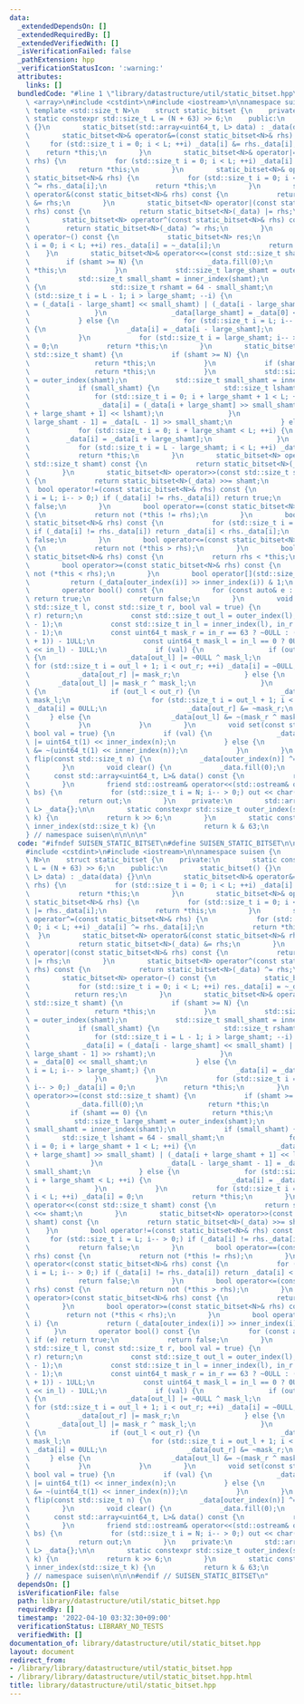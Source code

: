 ```yaml
---
data:
  _extendedDependsOn: []
  _extendedRequiredBy: []
  _extendedVerifiedWith: []
  _isVerificationFailed: false
  _pathExtension: hpp
  _verificationStatusIcon: ':warning:'
  attributes:
    links: []
  bundledCode: "#line 1 \"library/datastructure/util/static_bitset.hpp\"\n\n\n\n#include\
    \ <array>\n#include <cstdint>\n#include <iostream>\n\nnamespace suisen {\n   \
    \ template <std::size_t N>\n    struct static_bitset {\n    private:\n       \
    \ static constexpr std::size_t L = (N + 63) >> 6;\n    public:\n        static_bitset()\
    \ {}\n        static_bitset(std::array<uint64_t, L> data) : _data(data) {}\n\n\
    \        static_bitset<N>& operator&=(const static_bitset<N>& rhs) {\n       \
    \     for (std::size_t i = 0; i < L; ++i) _data[i] &= rhs._data[i];\n        \
    \    return *this;\n        }\n        static_bitset<N>& operator|=(const static_bitset<N>&\
    \ rhs) {\n            for (std::size_t i = 0; i < L; ++i) _data[i] |= rhs._data[i];\n\
    \            return *this;\n        }\n        static_bitset<N>& operator^=(const\
    \ static_bitset<N>& rhs) {\n            for (std::size_t i = 0; i < L; ++i) _data[i]\
    \ ^= rhs._data[i];\n            return *this;\n        }\n        static_bitset<N>\
    \ operator&(const static_bitset<N>& rhs) const {\n            return static_bitset<N>(_data)\
    \ &= rhs;\n        }\n        static_bitset<N> operator|(const static_bitset<N>&\
    \ rhs) const {\n            return static_bitset<N>(_data) |= rhs;\n        }\n\
    \        static_bitset<N> operator^(const static_bitset<N>& rhs) const {\n   \
    \         return static_bitset<N>(_data) ^= rhs;\n        }\n        static_bitset<N>\
    \ operator~() const {\n            static_bitset<N> res;\n            for (std::size_t\
    \ i = 0; i < L; ++i) res._data[i] = ~_data[i];\n            return res;\n    \
    \    }\n        static_bitset<N>& operator<<=(const std::size_t shamt) {\n   \
    \         if (shamt >= N) {\n                _data.fill(0);\n                return\
    \ *this;\n            }\n            std::size_t large_shamt = outer_index(shamt);\n\
    \            std::size_t small_shamt = inner_index(shamt);\n            if (small_shamt)\
    \ {\n                std::size_t rshamt = 64 - small_shamt;\n                for\
    \ (std::size_t i = L - 1; i > large_shamt; --i) {\n                    _data[i]\
    \ = (_data[i - large_shamt] << small_shamt) | (_data[i - large_shamt - 1] >> rshamt);\n\
    \                }\n                _data[large_shamt] = _data[0] << small_shamt;\n\
    \            } else {\n                for (std::size_t i = L; i-- > large_shamt;)\
    \ {\n                    _data[i] = _data[i - large_shamt];\n                }\n\
    \            }\n            for (std::size_t i = large_shamt; i-- > 0;) _data[i]\
    \ = 0;\n            return *this;\n        }\n        static_bitset<N>& operator>>=(const\
    \ std::size_t shamt) {\n            if (shamt >= N) {\n                _data.fill(0);\n\
    \                return *this;\n            }\n            if (shamt == 0) {\n\
    \                return *this;\n            }\n            std::size_t large_shamt\
    \ = outer_index(shamt);\n            std::size_t small_shamt = inner_index(shamt);\n\
    \            if (small_shamt) {\n                std::size_t lshamt = 64 - small_shamt;\n\
    \                for (std::size_t i = 0; i + large_shamt + 1 < L; ++i) {\n   \
    \                 _data[i] = (_data[i + large_shamt] >> small_shamt) | (_data[i\
    \ + large_shamt + 1] << lshamt);\n                }\n                _data[L -\
    \ large_shamt - 1] = _data[L - 1] >> small_shamt;\n            } else {\n    \
    \            for (std::size_t i = 0; i + large_shamt < L; ++i) {\n           \
    \         _data[i] = _data[i + large_shamt];\n                }\n            }\n\
    \            for (std::size_t i = L - large_shamt; i < L; ++i) _data[i] = 0;\n\
    \            return *this;\n        }\n        static_bitset<N> operator<<(const\
    \ std::size_t shamt) const {\n            return static_bitset<N>(_data) <<= shamt;\n\
    \        }\n        static_bitset<N> operator>>(const std::size_t shamt) const\
    \ {\n            return static_bitset<N>(_data) >>= shamt;\n        }\n      \
    \  bool operator!=(const static_bitset<N>& rhs) const {\n            for (std::size_t\
    \ i = L; i-- > 0;) if (_data[i] != rhs._data[i]) return true;\n            return\
    \ false;\n        }\n        bool operator==(const static_bitset<N>& rhs) const\
    \ {\n            return not (*this != rhs);\n        }\n        bool operator<(const\
    \ static_bitset<N>& rhs) const {\n            for (std::size_t i = L; i-- > 0;)\
    \ if (_data[i] != rhs._data[i]) return _data[i] < rhs._data[i];\n            return\
    \ false;\n        }\n        bool operator<=(const static_bitset<N>& rhs) const\
    \ {\n            return not (*this > rhs);\n        }\n        bool operator>(const\
    \ static_bitset<N>& rhs) const {\n            return rhs < *this;\n        }\n\
    \        bool operator>=(const static_bitset<N>& rhs) const {\n            return\
    \ not (*this < rhs);\n        }\n        bool operator[](std::size_t i) {\n  \
    \          return (_data[outer_index(i)] >> inner_index(i)) & 1;\n        }\n\
    \        operator bool() const {\n            for (const auto& e : _data) if (e)\
    \ return true;\n            return false;\n        }\n        void range_set(const\
    \ std::size_t l, const std::size_t r, bool val = true) {\n            if (l >=\
    \ r) return;\n            const std::size_t out_l = outer_index(l), out_r = outer_index(r\
    \ - 1);\n            const std::size_t in_l = inner_index(l), in_r = inner_index(r\
    \ - 1);\n            const uint64_t mask_r = in_r == 63 ? ~0ULL : (1ULL << (in_r\
    \ + 1)) - 1ULL;\n            const uint64_t mask_l = in_l == 0 ? 0ULL : (1ULL\
    \ << in_l) - 1ULL;\n            if (val) {\n                if (out_l < out_r)\
    \ {\n                    _data[out_l] |= ~0ULL ^ mask_l;\n                   \
    \ for (std::size_t i = out_l + 1; i < out_r; ++i) _data[i] = ~0ULL;\n        \
    \            _data[out_r] |= mask_r;\n                } else {\n             \
    \       _data[out_l] |= mask_r ^ mask_l;\n                }\n            } else\
    \ {\n                if (out_l < out_r) {\n                    _data[out_l] &=\
    \ mask_l;\n                    for (std::size_t i = out_l + 1; i < out_r; ++i)\
    \ _data[i] = 0ULL;\n                    _data[out_r] &= ~mask_r;\n           \
    \     } else {\n                    _data[out_l] &= ~(mask_r ^ mask_l);\n    \
    \            }\n            }\n        }\n        void set(const std::size_t n,\
    \ bool val = true) {\n            if (val) {\n                _data[outer_index(n)]\
    \ |= uint64_t(1) << inner_index(n);\n            } else {\n                _data[outer_index(n)]\
    \ &= ~(uint64_t(1) << inner_index(n));\n            }\n        }\n        void\
    \ flip(const std::size_t n) {\n            _data[outer_index(n)] ^= 1ULL << inner_index(n);\n\
    \        }\n        void clear() {\n            _data.fill(0);\n        }\n  \
    \      const std::array<uint64_t, L>& data() const {\n            return _data;\n\
    \        }\n        friend std::ostream& operator<<(std::ostream& out, const static_bitset<N>&\
    \ bs) {\n            for (std::size_t i = N; i-- > 0;) out << char('0' + bs[i]);\n\
    \            return out;\n        }\n    private:\n        std::array<uint64_t,\
    \ L> _data{};\n\n        static constexpr std::size_t outer_index(std::size_t\
    \ k) {\n            return k >> 6;\n        }\n        static constexpr std::size_t\
    \ inner_index(std::size_t k) {\n            return k & 63;\n        }\n    };\n\
    } // namespace suisen\n\n\n\n"
  code: "#ifndef SUISEN_STATIC_BITSET\n#define SUISEN_STATIC_BITSET\n\n#include <array>\n\
    #include <cstdint>\n#include <iostream>\n\nnamespace suisen {\n    template <std::size_t\
    \ N>\n    struct static_bitset {\n    private:\n        static constexpr std::size_t\
    \ L = (N + 63) >> 6;\n    public:\n        static_bitset() {}\n        static_bitset(std::array<uint64_t,\
    \ L> data) : _data(data) {}\n\n        static_bitset<N>& operator&=(const static_bitset<N>&\
    \ rhs) {\n            for (std::size_t i = 0; i < L; ++i) _data[i] &= rhs._data[i];\n\
    \            return *this;\n        }\n        static_bitset<N>& operator|=(const\
    \ static_bitset<N>& rhs) {\n            for (std::size_t i = 0; i < L; ++i) _data[i]\
    \ |= rhs._data[i];\n            return *this;\n        }\n        static_bitset<N>&\
    \ operator^=(const static_bitset<N>& rhs) {\n            for (std::size_t i =\
    \ 0; i < L; ++i) _data[i] ^= rhs._data[i];\n            return *this;\n      \
    \  }\n        static_bitset<N> operator&(const static_bitset<N>& rhs) const {\n\
    \            return static_bitset<N>(_data) &= rhs;\n        }\n        static_bitset<N>\
    \ operator|(const static_bitset<N>& rhs) const {\n            return static_bitset<N>(_data)\
    \ |= rhs;\n        }\n        static_bitset<N> operator^(const static_bitset<N>&\
    \ rhs) const {\n            return static_bitset<N>(_data) ^= rhs;\n        }\n\
    \        static_bitset<N> operator~() const {\n            static_bitset<N> res;\n\
    \            for (std::size_t i = 0; i < L; ++i) res._data[i] = ~_data[i];\n \
    \           return res;\n        }\n        static_bitset<N>& operator<<=(const\
    \ std::size_t shamt) {\n            if (shamt >= N) {\n                _data.fill(0);\n\
    \                return *this;\n            }\n            std::size_t large_shamt\
    \ = outer_index(shamt);\n            std::size_t small_shamt = inner_index(shamt);\n\
    \            if (small_shamt) {\n                std::size_t rshamt = 64 - small_shamt;\n\
    \                for (std::size_t i = L - 1; i > large_shamt; --i) {\n       \
    \             _data[i] = (_data[i - large_shamt] << small_shamt) | (_data[i -\
    \ large_shamt - 1] >> rshamt);\n                }\n                _data[large_shamt]\
    \ = _data[0] << small_shamt;\n            } else {\n                for (std::size_t\
    \ i = L; i-- > large_shamt;) {\n                    _data[i] = _data[i - large_shamt];\n\
    \                }\n            }\n            for (std::size_t i = large_shamt;\
    \ i-- > 0;) _data[i] = 0;\n            return *this;\n        }\n        static_bitset<N>&\
    \ operator>>=(const std::size_t shamt) {\n            if (shamt >= N) {\n    \
    \            _data.fill(0);\n                return *this;\n            }\n  \
    \          if (shamt == 0) {\n                return *this;\n            }\n \
    \           std::size_t large_shamt = outer_index(shamt);\n            std::size_t\
    \ small_shamt = inner_index(shamt);\n            if (small_shamt) {\n        \
    \        std::size_t lshamt = 64 - small_shamt;\n                for (std::size_t\
    \ i = 0; i + large_shamt + 1 < L; ++i) {\n                    _data[i] = (_data[i\
    \ + large_shamt] >> small_shamt) | (_data[i + large_shamt + 1] << lshamt);\n \
    \               }\n                _data[L - large_shamt - 1] = _data[L - 1] >>\
    \ small_shamt;\n            } else {\n                for (std::size_t i = 0;\
    \ i + large_shamt < L; ++i) {\n                    _data[i] = _data[i + large_shamt];\n\
    \                }\n            }\n            for (std::size_t i = L - large_shamt;\
    \ i < L; ++i) _data[i] = 0;\n            return *this;\n        }\n        static_bitset<N>\
    \ operator<<(const std::size_t shamt) const {\n            return static_bitset<N>(_data)\
    \ <<= shamt;\n        }\n        static_bitset<N> operator>>(const std::size_t\
    \ shamt) const {\n            return static_bitset<N>(_data) >>= shamt;\n    \
    \    }\n        bool operator!=(const static_bitset<N>& rhs) const {\n       \
    \     for (std::size_t i = L; i-- > 0;) if (_data[i] != rhs._data[i]) return true;\n\
    \            return false;\n        }\n        bool operator==(const static_bitset<N>&\
    \ rhs) const {\n            return not (*this != rhs);\n        }\n        bool\
    \ operator<(const static_bitset<N>& rhs) const {\n            for (std::size_t\
    \ i = L; i-- > 0;) if (_data[i] != rhs._data[i]) return _data[i] < rhs._data[i];\n\
    \            return false;\n        }\n        bool operator<=(const static_bitset<N>&\
    \ rhs) const {\n            return not (*this > rhs);\n        }\n        bool\
    \ operator>(const static_bitset<N>& rhs) const {\n            return rhs < *this;\n\
    \        }\n        bool operator>=(const static_bitset<N>& rhs) const {\n   \
    \         return not (*this < rhs);\n        }\n        bool operator[](std::size_t\
    \ i) {\n            return (_data[outer_index(i)] >> inner_index(i)) & 1;\n  \
    \      }\n        operator bool() const {\n            for (const auto& e : _data)\
    \ if (e) return true;\n            return false;\n        }\n        void range_set(const\
    \ std::size_t l, const std::size_t r, bool val = true) {\n            if (l >=\
    \ r) return;\n            const std::size_t out_l = outer_index(l), out_r = outer_index(r\
    \ - 1);\n            const std::size_t in_l = inner_index(l), in_r = inner_index(r\
    \ - 1);\n            const uint64_t mask_r = in_r == 63 ? ~0ULL : (1ULL << (in_r\
    \ + 1)) - 1ULL;\n            const uint64_t mask_l = in_l == 0 ? 0ULL : (1ULL\
    \ << in_l) - 1ULL;\n            if (val) {\n                if (out_l < out_r)\
    \ {\n                    _data[out_l] |= ~0ULL ^ mask_l;\n                   \
    \ for (std::size_t i = out_l + 1; i < out_r; ++i) _data[i] = ~0ULL;\n        \
    \            _data[out_r] |= mask_r;\n                } else {\n             \
    \       _data[out_l] |= mask_r ^ mask_l;\n                }\n            } else\
    \ {\n                if (out_l < out_r) {\n                    _data[out_l] &=\
    \ mask_l;\n                    for (std::size_t i = out_l + 1; i < out_r; ++i)\
    \ _data[i] = 0ULL;\n                    _data[out_r] &= ~mask_r;\n           \
    \     } else {\n                    _data[out_l] &= ~(mask_r ^ mask_l);\n    \
    \            }\n            }\n        }\n        void set(const std::size_t n,\
    \ bool val = true) {\n            if (val) {\n                _data[outer_index(n)]\
    \ |= uint64_t(1) << inner_index(n);\n            } else {\n                _data[outer_index(n)]\
    \ &= ~(uint64_t(1) << inner_index(n));\n            }\n        }\n        void\
    \ flip(const std::size_t n) {\n            _data[outer_index(n)] ^= 1ULL << inner_index(n);\n\
    \        }\n        void clear() {\n            _data.fill(0);\n        }\n  \
    \      const std::array<uint64_t, L>& data() const {\n            return _data;\n\
    \        }\n        friend std::ostream& operator<<(std::ostream& out, const static_bitset<N>&\
    \ bs) {\n            for (std::size_t i = N; i-- > 0;) out << char('0' + bs[i]);\n\
    \            return out;\n        }\n    private:\n        std::array<uint64_t,\
    \ L> _data{};\n\n        static constexpr std::size_t outer_index(std::size_t\
    \ k) {\n            return k >> 6;\n        }\n        static constexpr std::size_t\
    \ inner_index(std::size_t k) {\n            return k & 63;\n        }\n    };\n\
    } // namespace suisen\n\n\n#endif // SUISEN_STATIC_BITSET\n"
  dependsOn: []
  isVerificationFile: false
  path: library/datastructure/util/static_bitset.hpp
  requiredBy: []
  timestamp: '2022-04-10 03:32:30+09:00'
  verificationStatus: LIBRARY_NO_TESTS
  verifiedWith: []
documentation_of: library/datastructure/util/static_bitset.hpp
layout: document
redirect_from:
- /library/library/datastructure/util/static_bitset.hpp
- /library/library/datastructure/util/static_bitset.hpp.html
title: library/datastructure/util/static_bitset.hpp
---
```

